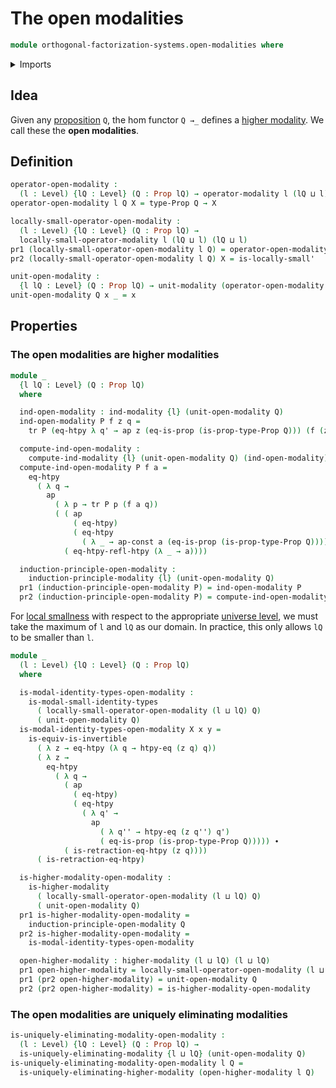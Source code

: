 # The open modalities

```agda
module orthogonal-factorization-systems.open-modalities where
```

<details><summary>Imports</summary>

```agda
open import foundation.action-on-identifications-functions
open import foundation.dependent-pair-types
open import foundation.equivalences
open import foundation.function-extensionality
open import foundation.identity-types
open import foundation.locally-small-types
open import foundation.propositions
open import foundation.transport-along-identifications
open import foundation.universe-levels

open import orthogonal-factorization-systems.higher-modalities
open import orthogonal-factorization-systems.locally-small-modal-operators
open import orthogonal-factorization-systems.modal-induction
open import orthogonal-factorization-systems.modal-operators
open import orthogonal-factorization-systems.uniquely-eliminating-modalities
```

</details>

## Idea

Given any [proposition](foundation-core.propositions.md) `Q`, the hom functor
`Q →_` defines a
[higher modality](orthogonal-factorization-systems.higher-modalities.md). We
call these the **open modalities**.

## Definition

```agda
operator-open-modality :
  (l : Level) {lQ : Level} (Q : Prop lQ) → operator-modality l (lQ ⊔ l)
operator-open-modality l Q X = type-Prop Q → X

locally-small-operator-open-modality :
  (l : Level) {lQ : Level} (Q : Prop lQ) →
  locally-small-operator-modality l (lQ ⊔ l) (lQ ⊔ l)
pr1 (locally-small-operator-open-modality l Q) = operator-open-modality l Q
pr2 (locally-small-operator-open-modality l Q) X = is-locally-small'

unit-open-modality :
  {l lQ : Level} (Q : Prop lQ) → unit-modality (operator-open-modality l Q)
unit-open-modality Q x _ = x
```

## Properties

### The open modalities are higher modalities

```agda
module _
  {l lQ : Level} (Q : Prop lQ)
  where

  ind-open-modality : ind-modality {l} (unit-open-modality Q)
  ind-open-modality P f z q =
    tr P (eq-htpy λ q' → ap z (eq-is-prop (is-prop-type-Prop Q))) (f (z q) q)

  compute-ind-open-modality :
    compute-ind-modality {l} (unit-open-modality Q) (ind-open-modality)
  compute-ind-open-modality P f a =
    eq-htpy
      ( λ q →
        ap
          ( λ p → tr P p (f a q))
          ( ( ap
              ( eq-htpy)
              ( eq-htpy
                ( λ _ → ap-const a (eq-is-prop (is-prop-type-Prop Q))))) ∙
            ( eq-htpy-refl-htpy (λ _ → a))))

  induction-principle-open-modality :
    induction-principle-modality {l} (unit-open-modality Q)
  pr1 (induction-principle-open-modality P) = ind-open-modality P
  pr2 (induction-principle-open-modality P) = compute-ind-open-modality P
```

For [local smallness](foundation.locally-small-types.md) with respect to the
appropriate [universe level](foundation.universe-levels.md), we must take the
maximum of `l` and `lQ` as our domain. In practice, this only allows `lQ` to be
smaller than `l`.

```agda
module _
  (l : Level) {lQ : Level} (Q : Prop lQ)
  where

  is-modal-identity-types-open-modality :
    is-modal-small-identity-types
      ( locally-small-operator-open-modality (l ⊔ lQ) Q)
      ( unit-open-modality Q)
  is-modal-identity-types-open-modality X x y =
    is-equiv-is-invertible
      ( λ z → eq-htpy (λ q → htpy-eq (z q) q))
      ( λ z →
        eq-htpy
          ( λ q →
            ( ap
              ( eq-htpy)
              ( eq-htpy
                ( λ q' →
                  ap
                    ( λ q'' → htpy-eq (z q'') q')
                    ( eq-is-prop (is-prop-type-Prop Q))))) ∙
            ( is-retraction-eq-htpy (z q))))
      ( is-retraction-eq-htpy)

  is-higher-modality-open-modality :
    is-higher-modality
      ( locally-small-operator-open-modality (l ⊔ lQ) Q)
      ( unit-open-modality Q)
  pr1 is-higher-modality-open-modality =
    induction-principle-open-modality Q
  pr2 is-higher-modality-open-modality =
    is-modal-identity-types-open-modality

  open-higher-modality : higher-modality (l ⊔ lQ) (l ⊔ lQ)
  pr1 open-higher-modality = locally-small-operator-open-modality (l ⊔ lQ) Q
  pr1 (pr2 open-higher-modality) = unit-open-modality Q
  pr2 (pr2 open-higher-modality) = is-higher-modality-open-modality
```

### The open modalities are uniquely eliminating modalities

```agda
is-uniquely-eliminating-modality-open-modality :
  (l : Level) {lQ : Level} (Q : Prop lQ) →
  is-uniquely-eliminating-modality {l ⊔ lQ} (unit-open-modality Q)
is-uniquely-eliminating-modality-open-modality l Q =
  is-uniquely-eliminating-higher-modality (open-higher-modality l Q)
```
